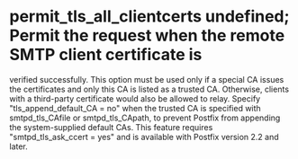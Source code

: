 # permit_tls_all_clientcerts undefined;  Permit the request when the remote SMTP client certificate is
verified successfully.  This option must be used only if a special
CA issues the certificates and only this CA is listed as a trusted
CA. Otherwise, clients with a third-party certificate would also
be allowed to relay.  Specify "tls_append_default_CA = no" when the
trusted CA is specified with smtpd_tls_CAfile or smtpd_tls_CApath,
to prevent Postfix from appending the system-supplied default CAs.
This feature requires "smtpd_tls_ask_ccert = yes" and is available
with Postfix version 2.2 and later.